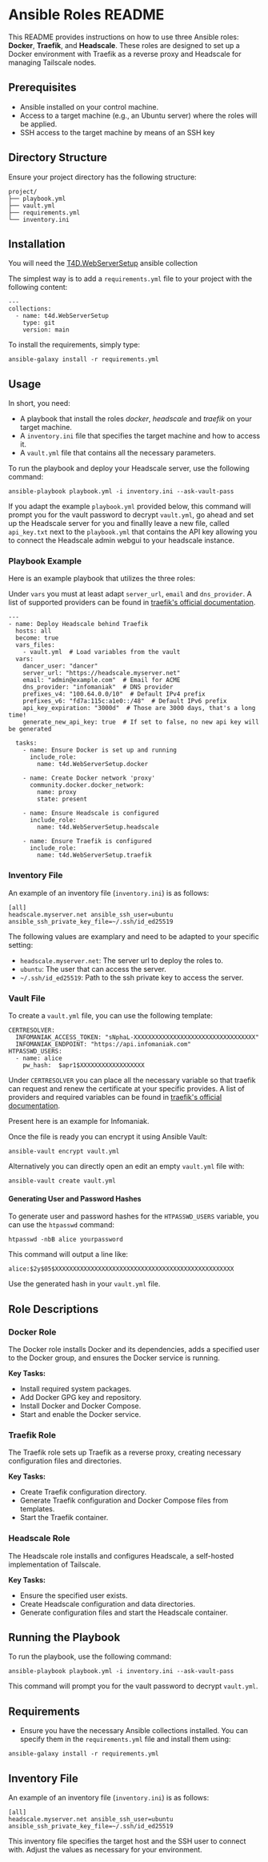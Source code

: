 # Ansible Roles README

This README provides instructions on how to use three Ansible roles: **Docker**, **Traefik**, and **Headscale**. These roles are designed to set up a Docker environment with Traefik as a reverse proxy and Headscale for managing Tailscale nodes.

## Prerequisites

- Ansible installed on your control machine.
- Access to a target machine (e.g., an Ubuntu server) where the roles will be applied.
- SSH access to the target machine by means of an SSH key

## Directory Structure

Ensure your project directory has the following structure:

```
project/
├── playbook.yml
├── vault.yml
├── requirements.yml
└── inventory.ini
```

## Installation

You will need the [T4D.WebServerSetup]() ansible collection

The simplest way is to add a `requirements.yml` file to your project  with the following content:
```
---
collections:
  - name: t4d.WebServerSetup
    type: git
    version: main
```
To install the requirements, simply type:

```
ansible-galaxy install -r requirements.yml
```

## Usage

In short, you need:

- A playbook that install the roles _docker_, _headscale_ and _traefik_ on your target machine.
- A `inventory.ini` file that specifies the target machine and how to access it.
- A `vault.yml` file that contains all the necessary parameters.

To run the playbook and deploy your Headscale server, use the following command:

```
ansible-playbook playbook.yml -i inventory.ini --ask-vault-pass
```

If you adapt the example `playbook.yml` provided below, this command will prompt you for the vault password to decrypt `vault.yml`, go ahead and set up the Headscale server for you and finallly leave a new file, called `api_key.txt` next to the `playbook.yml` that contains the API key allowing you to connect the Headscale admin webgui to your headscale instance. 

### Playbook Example

Here is an example playbook that utilizes the three roles:

Under `vars` you must at least adapt `server_url`, `email` and `dns_provider`.
A list of supported providers can be found in [traefik's official documentation](https://doc.traefik.io/traefik/https/acme/#providers).


```
---
- name: Deploy Headscale behind Traefik
  hosts: all
  become: true
  vars_files:
    - vault.yml  # Load variables from the vault
  vars:
    dancer_user: "dancer"
    server_url: "https://headscale.myserver.net"
    email: "admin@example.com"  # Email for ACME
    dns_provider: "infomaniak"  # DNS provider
    prefixes_v4: "100.64.0.0/10"  # Default IPv4 prefix
    prefixes_v6: "fd7a:115c:a1e0::/48"  # Default IPv6 prefix
    api_key_expiration: "3000d"  # Those are 3000 days, that's a long time!
    generate_new_api_key: true  # If set to false, no new api key will be generated

  tasks:
    - name: Ensure Docker is set up and running
      include_role:
        name: t4d.WebServerSetup.docker

    - name: Create Docker network 'proxy'
      community.docker.docker_network:
        name: proxy
        state: present

    - name: Ensure Headscale is configured
      include_role:
        name: t4d.WebServerSetup.headscale

    - name: Ensure Traefik is configured
      include_role:
        name: t4d.WebServerSetup.traefik
```

### Inventory File

An example of an inventory file (`inventory.ini`) is as follows:

```
[all]
headscale.myserver.net ansible_ssh_user=ubuntu ansible_ssh_private_key_file=~/.ssh/id_ed25519
``` 
The following values are examplary and need to be adapted to your specific setting:

- `headscale.myserver.net`: The server url to deploy the roles to.
- `ubuntu`: The user that can access the server.
- `~/.ssh/id_ed25519`: Path to the ssh private key to access the server.

### Vault File

To create a `vault.yml` file, you can use the following template:

```
CERTRESOLVER:
  INFOMANIAK_ACCESS_TOKEN: "sNphaL-XXXXXXXXXXXXXXXXXXXXXXXXXXXXXXXXXX"
  INFOMANIAK_ENDPOINT: "https://api.infomaniak.com"
HTPASSWD_USERS:
  - name: alice
    pw_hash:  $apr1$XXXXXXXXXXXXXXXXXX
```
Under `CERTRESOLVER` you can place all the necessary variable so that traefik can request and renew the certificate at your specific provides.
A list of providers and required variables can be found in [traefik's official documentation](https://doc.traefik.io/traefik/https/acme/#providers).

Present here is an example for Infomaniak.


Once the file is ready you can encrypt it using Ansible Vault:

```
ansible-vault encrypt vault.yml
```

Alternatively you can directly open an edit an empty `vault.yml` file with:
```
ansible-vault create vault.yml
```

#### Generating User and Password Hashes

To generate user and password hashes for the `HTPASSWD_USERS` variable, you can use the `htpasswd` command:

```
htpasswd -nbB alice yourpassword
```

This command will output a line like:

```
alice:$2y$05$XXXXXXXXXXXXXXXXXXXXXXXXXXXXXXXXXXXXXXXXXXXXXXXXXX
```

Use the generated hash in your `vault.yml` file.

## Role Descriptions

### Docker Role

The Docker role installs Docker and its dependencies, adds a specified user to the Docker group, and ensures the Docker service is running.

**Key Tasks:**
- Install required system packages.
- Add Docker GPG key and repository.
- Install Docker and Docker Compose.
- Start and enable the Docker service.

### Traefik Role

The Traefik role sets up Traefik as a reverse proxy, creating necessary configuration files and directories.

**Key Tasks:**
- Create Traefik configuration directory.
- Generate Traefik configuration and Docker Compose files from templates.
- Start the Traefik container.

### Headscale Role

The Headscale role installs and configures Headscale, a self-hosted implementation of Tailscale.

**Key Tasks:**
- Ensure the specified user exists.
- Create Headscale configuration and data directories.
- Generate configuration files and start the Headscale container.

## Running the Playbook

To run the playbook, use the following command:

```
ansible-playbook playbook.yml -i inventory.ini --ask-vault-pass
```

This command will prompt you for the vault password to decrypt `vault.yml`.

## Requirements

- Ensure you have the necessary Ansible collections installed. You can specify them in the `requirements.yml` file and install them using:

```
ansible-galaxy install -r requirements.yml
```

## Inventory File

An example of an inventory file (`inventory.ini`) is as follows:

```
[all]
headscale.myserver.net ansible_ssh_user=ubuntu ansible_ssh_private_key_file=~/.ssh/id_ed25519
``` 

This inventory file specifies the target host and the SSH user to connect with. Adjust the values as necessary for your environment.

